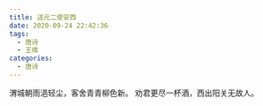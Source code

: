 ```yaml
---
title: 送元二使安西
date: 2020-09-24 22:42:36
tags:
  - 唐诗
  - 王维
categories:
  - 唐诗
---
```

渭城朝雨浥轻尘，客舍青青柳色新。
劝君更尽一杯酒，西出阳关无故人。